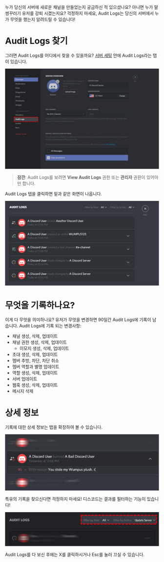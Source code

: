 <!-- TITLE:Audit Logs -->
<!-- SUBTITLE: 디스코드의 Audit Logs에 대한 정보 -->

누가 당신의 서버에 새로운 채널을 만들었는지 궁금하신 적 있으셨나요? 아니면 누가 말썽꾸러기 유저를 강퇴 시켰는지요? 걱정하지 마세요, Audit Logs는 당신의 서버에서 누가 무엇을 했는지 알려드릴 수 있습니다!

# Audit Logs 찾기
그러면 Audit Logs를 어디에서 찾을 수 있을까요? [서버 세팅](/server-settings) 안에 Audit Logs라는 탭이 있습니다.

![Audit Logs 2](/uploads/audit-logs/audit-logs-2.png "Audit Logs 2")

> **잠깐**: Audit Logs를 보려면 **View Audit Logs** 권한 또는 **관리자** 권환이 있어야만 합니다.

Audit Logs 탭을 클릭하면 밑과 같은 화면이 나옵니다.

![Audit Logs 3](/uploads/audit-logs/audit-logs-3.png "Audit Logs 3")

# 무엇을 기록하나요?

이게 다 무엇을 의미하나요? 유저가 무엇을 변경하면 90일간 Audit Logs에 기록이 남습니다. Audit Logs에 기록 되는 변경사항:

* 채널 생성, 삭제, 업데이트
* 채널 권한 생성, 삭제, 업데이트
	* 이모지 생성, 삭제, 업데이트
* 초대 생성, 삭제, 업데이트
* 멤버 추방, 차단, 차단 취소
* 멤버 역할과 별명 업데이트
* 역할 생성, 삭제, 업데이트
* 서버 업데이트
* 웹훅 생성, 삭제, 업데이트
* 메시지 삭제


# 상세 정보
기록에 대한 상세 정보는 탭을 확장하여 볼 수 있습니다.

![Audit Logs 1](/uploads/audit-logs/audit-logs-1.png "Audit Logs 1")

특유의 기록을 찾으신다면 걱정하지 마세요! 디스코드는 결과를 필터하는 기능이 있습니다!

![Audit Logs 4](/uploads/audit-logs/audit-logs-4.png "Audit Logs 4")

Audit Logs를 다 보신 후에는 X를 클릭하시거나 Esc를 눌러 끄실 수 있습니다.